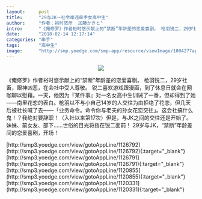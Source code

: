 ```yaml
---
layout:     post
title:      "29与JK～社令难违牵手女高中生"
author:     "作者：裕时悠示  加藤かきと"
intro:      "《俺修罗》作者裕时悠示献上的“禁断”年龄差的恋爱喜剧。 枪羽锐二，29岁社畜，眼神凶恶，在会社中受人尊敬。 锐二喜欢游戏跟漫画，到了休息日就会在网咖聊以慰藉。一天，他因为『某件事』对一名女高中生训诫了一番，但却得到了她——南里花恋的表白。枪羽以不与小自己14岁的人交往为由拒绝了花恋，但几天后被社长喊了去——「业务命令。命令你与老夫的孙女花恋交往」。这会社搞什么鬼！？我绝对要辞职！（入社以来第17次）但是，与JK之间的交往还是开始了。妹妹、前女友、部下……世俗的目光将挡在锐二面前！ 29岁与JK，“禁断”年龄差间的恋爱喜剧，开场！"
date:       "2018-02-14 12:17:14"
categories: "牵手"
tags:       "高中生"
image:      "http://smp.yoedge.com/smp-app/resource/viewImage/1004277appline.png"
---
```

<div style="text-align: center">
<p><img src="http://smp.yoedge.com/smp-app/resource/viewImage/1004277appline.png"/></p>
</div>
<p class="post-meta">
<span>《俺修罗》作者裕时悠示献上的“禁断”年龄差的恋爱喜剧。 枪羽锐二，29岁社畜，眼神凶恶，在会社中受人尊敬。 锐二喜欢游戏跟漫画，到了休息日就会在网咖聊以慰藉。一天，他因为『某件事』对一名女高中生训诫了一番，但却得到了她——南里花恋的表白。枪羽以不与小自己14岁的人交往为由拒绝了花恋，但几天后被社长喊了去——「业务命令。命令你与老夫的孙女花恋交往」。这会社搞什么鬼！？我绝对要辞职！（入社以来第17次）但是，与JK之间的交往还是开始了。妹妹、前女友、部下……世俗的目光将挡在锐二面前！ 29岁与JK，“禁断”年龄差间的恋爱喜剧，开场！</span>
</p>
[http://smp3.yoedge.com/view/gotoAppLine/1126792](http://smp3.yoedge.com/view/gotoAppLine/1126792){:target="_blank"}
[http://smp3.yoedge.com/view/gotoAppLine/1126791](http://smp3.yoedge.com/view/gotoAppLine/1126791){:target="_blank"}
[http://smp3.yoedge.com/view/gotoAppLine/1120855](http://smp3.yoedge.com/view/gotoAppLine/1120855){:target="_blank"}
[http://smp3.yoedge.com/view/gotoAppLine/1120331](http://smp3.yoedge.com/view/gotoAppLine/1120331){:target="_blank"}


